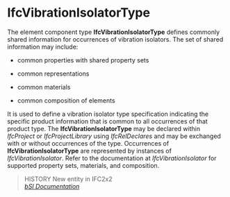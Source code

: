 IfcVibrationIsolatorType
========================
The element component type **IfcVibrationIsolatorType** defines commonly
shared information for occurrences of vibration isolators. The set of shared
information may include:  

  

  * common properties with shared property sets
  

  * common representations
  

  * common materials
  

  * common composition of elements
  

  
It is used to define a vibration isolator type specification indicating the
specific product information that is common to all occurrences of that product
type. The **IfcVibrationIsolatorType** may be declared within _IfcProject_ or
_IfcProjectLibrary_ using _IfcRelDeclares_ and may be exchanged with or
without occurrences of the type. Occurrences of **IfcVibrationIsolatorType**
are represented by instances of _IfcVibrationIsolator_. Refer to the
documentation at _IfcVibrationIsolator_ for supported property sets,
materials, and composition.  
> HISTORY New entity in IFC2x2  
[ _bSI
Documentation_](https://standards.buildingsmart.org/IFC/DEV/IFC4_2/FINAL/HTML/schema/ifchvacdomain/lexical/ifcvibrationisolatortype.htm)


